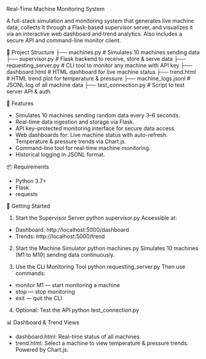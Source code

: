 Real-Time Machine Monitoring System

A full-stack simulation and monitoring system that generates live machine data, collects it through a Flask-based supervisor server, and visualizes it via an interactive web dashboard and trend analytics. Also includes a secure API and command-line monitor client.

📂 Project Structure
├── machines.py             # Simulates 10 machines sending data
├── supervisor.py           # Flask backend to receive, store & serve data
├── requesting_server.py    # CLI tool to monitor any machine with API key
├── dashboard.html          # HTML dashboard for live machine status
├── trend.html              # HTML trend plot for temperature & pressure
├── machine_logs.jsonl      # JSONL log of all machine data
├── test_connection.py      # Script to test server API & auth

🚀 Features
- Simulates 10 machines sending random data every 3–6 seconds.
- Real-time data ingestion and storage via Flask.
- API key–protected monitoring interface for secure data access.
- Web dashboards for:
  Live machine status with auto-refresh.
  Temperature & pressure trends via Chart.js.
- Command-line tool for real-time machine monitoring.
- Historical logging in JSONL format.

📦 Requirements
- Python 3.7+
- Flask
- requests

🔧 Getting Started
1. Start the Supervisor Server
    python supervisor.py
Accessible at:
  - Dashboard: http://localhost:5000/dashboard
  - Trends: http://localhost:5000/trend

2. Start the Machine Simulator
    python machines.py
Simulates 10 machines (M1 to M10) sending data continuously.

3. Use the CLI Monitoring Tool
    python requesting_server.py
Then use commands:
  - monitor M1 — start monitoring a machine
  - stop — stop monitoring
  - exit — quit the CLI

4. Optional: Test the API
    python test_connection.py

📊 Dashboard & Trend Views
  - dashboard.html: Real-time status of all machines.
  - trend.html: Select a machine to view temperature & pressure trends.
  Powered by Chart.js.
